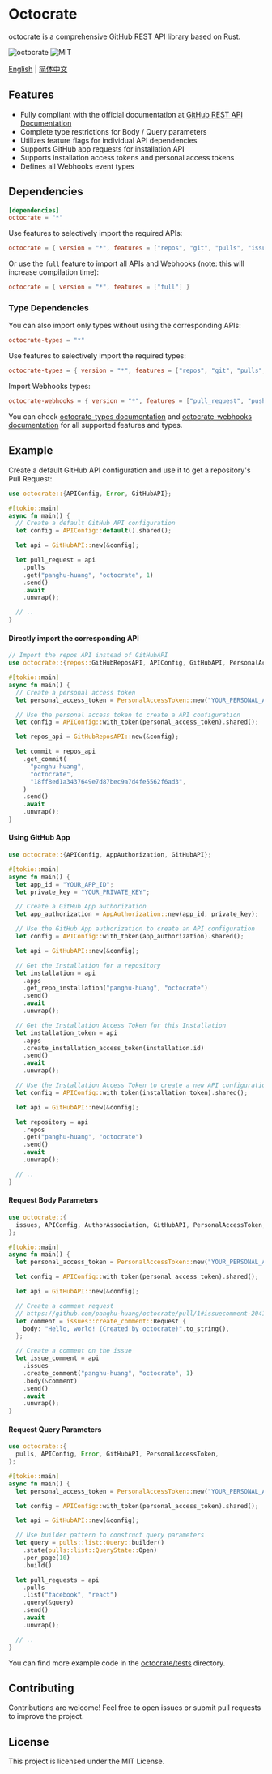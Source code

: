 # Octocrate

octocrate is a comprehensive GitHub REST API library based on Rust.

![octocrate](https://img.shields.io/crates/v/octocrate.svg)
![MIT](https://img.shields.io/badge/license-MIT-blue.svg)

[English](./README.md) | [简体中文](./README_zh-CN.md)

## Features

- Fully compliant with the official documentation at [GitHub REST API Documentation](https://docs.github.com/en/rest?apiVersion=2022-11-28)
- Complete type restrictions for Body / Query parameters
- Utilizes feature flags for individual API dependencies
- Supports GitHub app requests for installation API
- Supports installation access tokens and personal access tokens
- Defines all Webhooks event types

## Dependencies

```toml
[dependencies]
octocrate = "*"
```

Use features to selectively import the required APIs:

```toml
octocrate = { version = "*", features = ["repos", "git", "pulls", "issues", "users", "search"] }
```

Or use the `full` feature to import all APIs and Webhooks (note: this will increase compilation time):

```toml
octocrate = { version = "*", features = ["full"] }
```

### Type Dependencies

You can also import only types without using the corresponding APIs:

```toml
octocrate-types = "*"
```

Use features to selectively import the required types:

```toml
octocrate-types = { version = "*", features = ["repos", "git", "pulls", "issues", "users", "search"] }
```

Import Webhooks types:

```toml
octocrate-webhooks = { version = "*", features = ["pull_request", "push"] }
```

You can check [octocrate-types documentation](https://docs.rs/crate/octocrate-types/latest/features) and [octocrate-webhooks documentation](https://docs.rs/crate/octocrate-webhooks/latest/features) for all supported features and types.

## Example

Create a default GitHub API configuration and use it to get a repository's Pull Request:

```rust
use octocrate::{APIConfig, Error, GitHubAPI};

#[tokio::main]
async fn main() {
  // Create a default GitHub API configuration
  let config = APIConfig::default().shared();

  let api = GitHubAPI::new(&config);

  let pull_request = api
    .pulls
    .get("panghu-huang", "octocrate", 1)
    .send()
    .await
    .unwrap();

  // ..
}
```

#### Directly import the corresponding API

```rust
// Import the repos API instead of GitHubAPI
use octocrate::{repos::GitHubReposAPI, APIConfig, GitHubAPI, PersonalAccessToken};

#[tokio::main]
async fn main() {
  // Create a personal access token
  let personal_access_token = PersonalAccessToken::new("YOUR_PERSONAL_ACCESS_TOKEN");

  // Use the personal access token to create a API configuration
  let config = APIConfig::with_token(personal_access_token).shared();

  let repos_api = GitHubReposAPI::new(&config);

  let commit = repos_api
    .get_commit(
      "panghu-huang",
      "octocrate",
      "18ff8ed1a3437649e7d87bec9a7d4fe5562f6ad3",
    )
    .send()
    .await
    .unwrap();
}
```

#### Using GitHub App

```rust
use octocrate::{APIConfig, AppAuthorization, GitHubAPI};

#[tokio::main]
async fn main() {
  let app_id = "YOUR_APP_ID";
  let private_key = "YOUR_PRIVATE_KEY";

  // Create a GitHub App authorization
  let app_authorization = AppAuthorization::new(app_id, private_key);

  // Use the GitHub App authorization to create an API configuration
  let config = APIConfig::with_token(app_authorization).shared();

  let api = GitHubAPI::new(&config);

  // Get the Installation for a repository
  let installation = api
    .apps
    .get_repo_installation("panghu-huang", "octocrate")
    .send()
    .await
    .unwrap();

  // Get the Installation Access Token for this Installation
  let installation_token = api
    .apps
    .create_installation_access_token(installation.id)
    .send()
    .await
    .unwrap();

  // Use the Installation Access Token to create a new API configuration
  let config = APIConfig::with_token(installation_token).shared();

  let api = GitHubAPI::new(&config);

  let repository = api
    .repos
    .get("panghu-huang", "octocrate")
    .send()
    .await
    .unwrap();

  // ..
}
```

#### Request Body Parameters

```rust
use octocrate::{
  issues, APIConfig, AuthorAssociation, GitHubAPI, PersonalAccessToken,
};

#[tokio::main]
async fn main() {
  let personal_access_token = PersonalAccessToken::new("YOUR_PERSONAL_ACCESS_TOKEN");

  let config = APIConfig::with_token(personal_access_token).shared();

  let api = GitHubAPI::new(&config);

  // Create a comment request
  // https://github.com/panghu-huang/octocrate/pull/1#issuecomment-2041280635
  let comment = issues::create_comment::Request {
    body: "Hello, world! (Created by octocrate)".to_string(),
  };

  // Create a comment on the issue
  let issue_comment = api
    .issues
    .create_comment("panghu-huang", "octocrate", 1)
    .body(&comment)
    .send()
    .await
    .unwrap();
}
```

#### Request Query Parameters

```rust
use octocrate::{
  pulls, APIConfig, Error, GitHubAPI, PersonalAccessToken,
};

#[tokio::main]
async fn main() {
  let personal_access_token = PersonalAccessToken::new("YOUR_PERSONAL_ACCESS_TOKEN");

  let config = APIConfig::with_token(personal_access_token).shared();

  let api = GitHubAPI::new(&config);

  // Use builder pattern to construct query parameters
  let query = pulls::list::Query::builder()
    .state(pulls::list::QueryState::Open)
    .per_page(10)
    .build()

  let pull_requests = api
    .pulls
    .list("facebook", "react")
    .query(&query)
    .send()
    .await
    .unwrap();

  // ..
}
```

You can find more example code in the [octocrate/tests](./octocrate/tests) directory.

## Contributing

Contributions are welcome! Feel free to open issues or submit pull requests to improve the project.

## License

This project is licensed under the MIT License.
